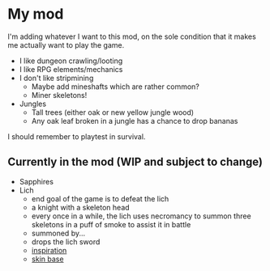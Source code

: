 # My mod

I'm adding whatever I want to this mod, on the sole condition that it makes me actually want to play the game.

- I like dungeon crawling/looting
- I like RPG elements/mechanics
- I don't like stripmining
  - Maybe add mineshafts which are rather common?
  - Miner skeletons!
- Jungles
  - Tall trees (either oak or new yellow jungle wood)
  - Any oak leaf broken in a jungle has a chance to drop bananas

I should remember to playtest in survival.

## Currently in the mod (WIP and subject to change)

- Sapphires
- Lich
  - end goal of the game is to defeat the lich
  - a knight with a skeleton head
  - every once in a while, the lich uses necromancy to summon three skeletons in a puff of smoke to assist it in battle
  - summoned by...
  - drops the lich sword
  - [inspiration](https://the-grimoire-of-gaia.fandom.com/wiki/Bone_Knight)
  - [skin base](https://namemc.com/skin/adcc6eab0088f51e)
